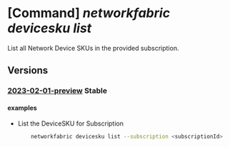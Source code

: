 # [Command] _networkfabric devicesku list_

List all Network Device SKUs in the provided subscription.

## Versions

### [2023-02-01-preview](/Resources/mgmt-plane/L3N1YnNjcmlwdGlvbnMve30vcHJvdmlkZXJzL21pY3Jvc29mdC5tYW5hZ2VkbmV0d29ya2ZhYnJpYy9uZXR3b3JrZGV2aWNlc2t1cw==/2023-02-01-preview.xml) **Stable**

<!-- mgmt-plane /subscriptions/{}/providers/microsoft.managednetworkfabric/networkdeviceskus 2023-02-01-preview -->

#### examples

- List the DeviceSKU for Subscription
    ```bash
        networkfabric devicesku list --subscription <subscriptionId>
    ```
